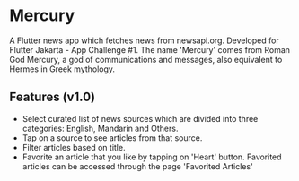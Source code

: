 # Mercury

A Flutter news app which fetches news from newsapi.org. Developed for Flutter Jakarta - App Challenge #1.
The name 'Mercury' comes from Roman God Mercury, a god of communications and messages, also equivalent to Hermes in Greek mythology. 

## Features (v1.0)

- Select curated list of news sources which are divided into three categories: English, Mandarin and Others.
- Tap on a source to see articles from that source. 
- Filter articles based on title.
- Favorite an article that you like by tapping on 'Heart' button. Favorited articles can be accessed through the page 'Favorited Articles'
